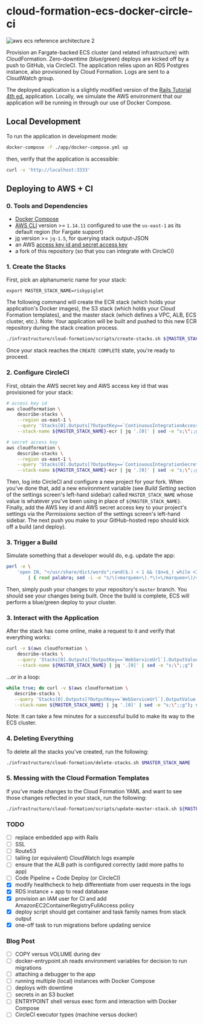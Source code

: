# cloud-formation-ecs-docker-circle-ci

![aws ecs reference architecture 2](https://user-images.githubusercontent.com/884507/34399624-d24950fe-eb3d-11e7-8c28-80afee284d53.png)

Provision an Fargate-backed ECS cluster (and related infrastructure) with
CloudFormation. Zero-downtime (blue/green) deploys are kicked off by a push to
GitHub, via CircleCI. The application relies upon an RDS Postgres instance, also
provisioned by Cloud Formation. Logs are sent to a CloudWatch group.

The deployed application is a slightly modified version of the [Rails Tutorial 4th ed.](https://bitbucket.org/railstutorial/sample_app_4th_ed) application. Locally, we simulate the AWS
environment that our application will be running in through our use of Docker
Compose.

## Local Development

To run the application in development mode:

```sh
docker-compose -f ./app/docker-compose.yml up
```

then, verify that the application is accessible:

```sh
curl -v 'http://localhost:3333'
```

## Deploying to AWS + CI

### 0. Tools and Dependencies

- [Docker Compose](https://docs.docker.com/compose/)
- [AWS CLI](https://github.com/aws/aws-cli) version >= `1.14.11` configured to use the `us-east-1` as its default region (for Fargate support)
- [jq](https://github.com/stedolan/jq) version >= `jq-1.5`, for querying stack output-JSON
- an AWS [access key id and secret access key](http://docs.aws.amazon.com/general/latest/gr/managing-aws-access-keys.html)
- a fork of this repository (so that you can integrate with CircleCI)

### 1. Create the Stacks

First, pick an alphanumeric name for your stack:

```
export MASTER_STACK_NAME=riskypiglet
```

The following command will create the ECR stack (which holds your application's
Docker images), the S3 stack (which holds your Cloud Formation templates), and
the master stack (which defines a VPC, ALB, ECS cluster, etc.). Note: Your
application will be built and pushed to this new ECR repository during the
stack creation process.

```sh
./infrastructure/cloud-formation/scripts/create-stacks.sh ${MASTER_STACK_NAME}
```

Once your stack reaches the `CREATE COMPLETE` state, you're ready to proceed.

### 2. Configure CircleCI

First, obtain the AWS secret key and AWS access key id that was provisioned for
your stack:

```sh
# access key id
aws cloudformation \
    describe-stacks \
    --region us-east-1 \
    --query 'Stacks[0].Outputs[?OutputKey==`ContinuousIntegrationAccessKeyId`].OutputValue' \
    --stack-name ${MASTER_STACK_NAME}-ecr | jq '.[0]' | sed -e "s;\";;g"

# secret access key
aws cloudformation \
    describe-stacks \
    --region us-east-1 \
    --query 'Stacks[0].Outputs[?OutputKey==`ContinuousIntegrationSecretAccessKey`].OutputValue' \
    --stack-name ${MASTER_STACK_NAME}-ecr | jq '.[0]' | sed -e "s;\";;g"
```

Then, log into CircleCI and configure a new project for your fork. When you've
done that, add a new environment variable (see _Build Setting_ section of the
settings screen's left-hand sidebar) called `MASTER_STACK_NAME` whose value is
whatever you've been using in place of `${MASTER_STACK_NAME}`. Finally, add the
AWS key id and AWS secret access key to your project's settings via the
_Permissions_ section of the settings screen's left-hand sidebar. The next push
you make to your GitHub-hosted repo should kick off a build (and deploy).

### 3. Trigger a Build

Simulate something that a developer would do, e.g. update the app:

```sh
perl -e \
    'open IN, "</usr/share/dict/words";rand($.) < 1 && ($n=$_) while <IN>;print $n' \
        | { read palabra; sed -i -e "s/\(<marquee>\).*\(<\/marquee>\)/<marquee>${palabra}<\/marquee>/g" ./app/app/views/static_pages/about.html.erb; }
```

Then, simply push your changes to your repository's `master` branch. You should
see your changes being built. Once the build is complete, ECS will perform a
blue/green deploy to your cluster.

### 3. Interact with the Application

After the stack has come online, make a request to it and verify that everything
works:

```sh
curl -v $(aws cloudformation \
    describe-stacks \
    --query 'Stacks[0].Outputs[?OutputKey==`WebServiceUrl`].OutputValue' \
    --stack-name ${MASTER_STACK_NAME} | jq '.[0]' | sed -e "s;\";;g")
```

...or in a loop:

```sh
while true; do curl -v $(aws cloudformation \
   describe-stacks \
   --query 'Stacks[0].Outputs[?OutputKey==`WebServiceUrl`].OutputValue' \
   --stack-name ${MASTER_STACK_NAME} | jq '.[0]' | sed -e "s;\";;g"); sleep 1; done
```

Note: It can take a few minutes for a successful build to make its way to the ECS cluster.

### 4. Deleting Everything

To delete all the stacks you've created, run the following:

```sh
./infrastructure/cloud-formation/delete-stacks.sh $MASTER_STACK_NAME
```

### 5. Messing with the Cloud Formation Templates

If you've made changes to the Cloud Formation YAML and want to see those changes
reflected in your stack, run the following:

```sh
./infrastructure/cloud-formation/scripts/update-master-stack.sh ${MASTER_STACK_NAME}
```

### TODO

- [ ] replace embedded app with Rails
- [ ] SSL
- [ ] Route53
- [ ] tailing (or equivalent) CloudWatch logs example
- [ ] ensure that the ALB path is configured correctly (add more paths to app)
- [ ] Code Pipeline + Code Deploy (or CircleCI)
- [x] modify healthcheck to help differentiate from user requests in the logs
- [x] RDS instance + app to read database
- [x] provision an IAM user for CI and add AmazonEC2ContainerRegistryFullAccess policy
- [x] deploy script should get container and task family names from stack output
- [x] one-off task to run migrations before updating service

### Blog Post
- [ ] COPY versus VOLUME during dev
- [ ] docker-entrypoint.sh reads environment variables for decision to run migrations
- [ ] attaching a debugger to the app
- [ ] running multiple (local) instances with Docker Compose
- [ ] deploys with downtime
- [ ] secrets in an S3 bucket
- [ ] ENTRYPOINT shell versus exec form and interaction with Docker Compose
- [ ] CircleCI executor types (machine versus docker)
